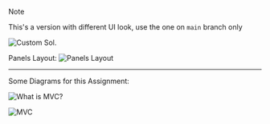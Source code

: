 > [!NOTE]
> This's a  version with different UI look, use the one on `main` branch only

![Custom Sol.](https://cdn.jsdelivr.net/gh/Ahmad-Mtr/CS254@assignment1-custom/assets/ass1-custom-sol.jpg)

Panels Layout:
![Panels Layout](https://cdn.jsdelivr.net/gh/Ahmad-Mtr/CS254@main/assets/panels-structure.png)


---

Some Diagrams for this Assignment:

![What is MVC?](https://cdn.jsdelivr.net/gh/Ahmad-Mtr/CS254@main/assets/what-is-mvc.png)

![ MVC](https://cdn.jsdelivr.net/gh/Ahmad-Mtr/CS254@main/assets/mvc.png)



